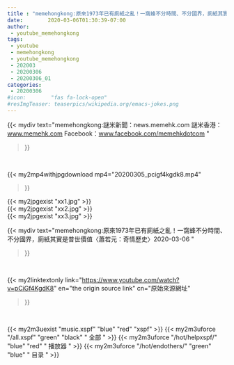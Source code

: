```yaml
---
title : "memehongkong:原來1973年已有廁紙之亂！一窩蜂不分時間、不分國界，廁紙其實是普世價值〈蕭若元：奇情歷史〉2020-03-06 "
date:        2020-03-06T01:30:39-07:00
author:
 - youtube_memehongkong
tags:
 - youtube
 - memehongkong
 - youtube_memehongkong
 - 202003
 - 20200306
 - 20200306_01
categories:
 - 20200306
#icon:        "fas fa-lock-open"
#resImgTeaser: teaserpics/wikipedia.org/emacs-jokes.png
---
```


{{< mydiv text="memehongkong:謎米新聞：news.memehk.com 謎米香港： www.memehk.com Facebook：www.facebook.com/memehkdotcom "
>}}
<br>


{{< my2mp4withjpgdownload mp4="20200305_pcigf4kgdk8.mp4"
>}}

{{< my2jpgexist "xx1.jpg" >}}<br>
{{< my2jpgexist "xx2.jpg" >}}<br>
{{< my2jpgexist "xx3.jpg" >}}<br>



{{< mydiv text="memehongkong:原來1973年已有廁紙之亂！一窩蜂不分時間、不分國界，廁紙其實是普世價值〈蕭若元：奇情歷史〉2020-03-06 "
>}}
<br>

{{< my2linktextonly link="https://www.youtube.com/watch?v=pCiGf4KgdK8"
en="the origin source link" cn="原始來源網址"
>}}


<br>

{{< my2m3uexist "music.xspf"        "blue"   "red"    "xspf" >}} {{< my2m3uforce "/all.xspf"         "green"  "black"  " 全部 " >}} {{< my2m3uforce "/hot/helpxspf/"    "blue"   "red"    " 播放器 " >}} {{< my2m3uforce "/hot/endothers/"   "green"  "blue"   " 目录 " >}} 
